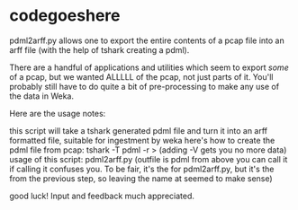 codegoeshere
============
pdml2arff.py allows one to export the entire contents of a pcap file into an arff file (with the help of tshark creating a pdml).

There are a handful of applications and utilities which seem to export *some* of a pcap, but we  wanted ALLLLL of the pcap, not just parts of it.  You'll probably still have to do quite a bit of pre-processing to make any use of the data in Weka.

Here are the usage notes:

this script will take a tshark generated pdml file and turn it
into an arff formatted file, suitable for ingestment by weka
here's how to create the pdml file from pcap:
tshark -T pdml -r <infile> > <outfile>
(adding -V gets you no more data)
usage of this script: pdml2arff.py <outfile> (outfile is pdml from above you can call it <infile> if calling it <outfile> confuses you.  To be fair, it's the <infile> for pdml2arff.py, but it's the <outfile> from the previous step, so leaving the name at <outfile> seemed to make sense)

good luck!  Input and feedback much appreciated.

